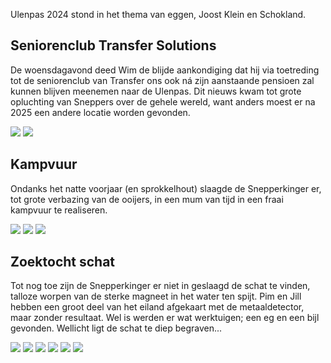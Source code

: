 Ulenpas 2024 stond in het thema van eggen, Joost Klein en Schokland.

## Seniorenclub Transfer Solutions
De woensdagavond deed Wim de blijde aankondiging dat hij via toetreding tot de seniorenclub van Transfer ons ook ná zijn aanstaande pensioen zal kunnen blijven meenemen naar de Ulenpas.
Dit nieuws kwam tot grote opluchting van Sneppers over de gehele wereld, 
want anders moest er na 2025 een andere locatie worden gevonden.

![](/assets/w2024/NOCAP%20aankondiging%20wim.png)
![](/assets/w2024/NOCAP%20transfer.png)


## Kampvuur
Ondanks het natte voorjaar (en sprokkelhout) slaagde de Snepperkinger er, tot grote verbazing van de ooijers, in een mum van tijd in een fraai kampvuur te realiseren.

![](/assets/w2024/NOCAP%20Freek,%20Freek%20en%20Pim%20sprokkelen%20hout.jpeg)
![](/assets/w2024/NOCAP%20Precisiewerk.jpeg)
![](/assets/w2024/NOCAP%20vuur.jpeg)

## Zoektocht schat
Tot nog toe zijn de Snepperkinger er niet in geslaagd de schat te vinden, talloze worpen van de sterke magneet in het water ten spijt.
Pim en Jill hebben een groot deel van het eiland afgekaart met de metaaldetector, maar zonder resultaat.
Wel is werden er wat werktuigen; een eg en een bijl gevonden.
Wellicht ligt de schat te diep begraven...

![](/assets/w2024/Zoeken%20in%20de%20gedempte%20gracht.jpeg)
![](/assets/w2024/Er%20ligt%20wat!.jpeg)
![](/assets/w2024/Uiteindelijk%20werd%20ongeveer%201%20vierkante%20meter%20uitgegraven.jpeg)
![](/assets/w2024/De%20eg.jpeg)
![](/assets/w2024/Na%20een%20wasbeurt%20in%20de%20gracht%20is%20de%20eg%20weer%20als%20nieuw.jpeg)
![](/assets/w2024/Tevens%20werd%20een%20bijl%20gevonden.jpg)

